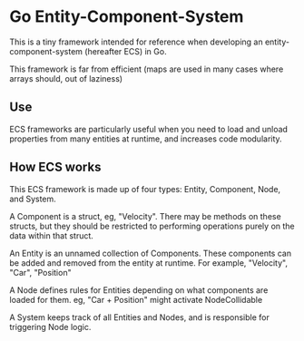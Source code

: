 Go Entity-Component-System
=

This is a tiny framework intended for reference when developing an entity-component-system (hereafter ECS) in Go.

This framework is far from efficient (maps are used in many cases where arrays should, out of laziness)

Use
-
ECS frameworks are particularly useful when you need to load and unload properties from many entities at runtime, and increases code modularity.

How ECS works
-
This ECS framework is made up of four types: Entity, Component, Node, and System.

A Component is a struct, eg, "Velocity". There may be methods on these structs, but they should be restricted to performing operations purely on the data within that struct.

An Entity is an unnamed collection of Components. These components can be added and removed from the entity at runtime. For example, "Velocity", "Car", "Position"

A Node defines rules for Entities depending on what components are loaded for them. eg, "Car + Position" might activate NodeCollidable

A System keeps track of all Entities and Nodes, and is responsible for triggering Node logic.
